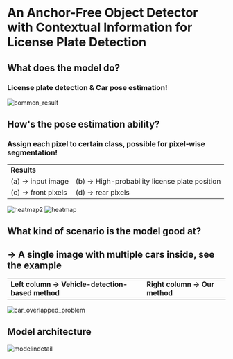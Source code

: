 # An Anchor-Free Object Detector with Contextual Information for License Plate Detection

## What does the model do?
### License plate detection & Car pose estimation!
![common_result](https://github.com/hankerkuo/Thesis_KSH/blob/master/chapters/pics/common_result.jpg)

## How's the pose estimation ability?
### Assign each pixel to certain class, possible for pixel-wise segmentation!

<table>
  
<tr><td colspan="2"><strong>Results</strong></td></tr>

<!-- Line 1: (a) and (b)-->
<tr>
<td>(a) -> input image</td>
<td>(b) -> High-probability license plate position</td>
</tr>

<!-- Line 2: (c) and (d)-->
<tr>
<td>(c) -> front pixels</td>
<td>(d) -> rear pixels</td>
</tr>

</table>

![heatmap2](https://github.com/hankerkuo/Thesis_KSH/blob/master/chapters/pics/heatmap2.jpg)
![heatmap](https://github.com/hankerkuo/Thesis_KSH/blob/master/chapters/pics/heatmap.jpg)

## What kind of scenario is the model good at?
## -> A single image with multiple cars inside, see the example

<table>

<!-- Line 1: (a) and (b)-->
<tr>
<td><strong>Left  column -> Vehicle-detection-based method</strong></td>
<td><strong>Right column -> Our method</strong></td>
</tr>

</table>

![car_overlapped_problem](https://github.com/hankerkuo/Thesis_KSH/blob/master/chapters/pics/car_overlapped_problem.jpg)

## Model architecture

![modelindetail](https://github.com/hankerkuo/Thesis_KSH/blob/master/chapters/pics/modelindetail.jpg)

